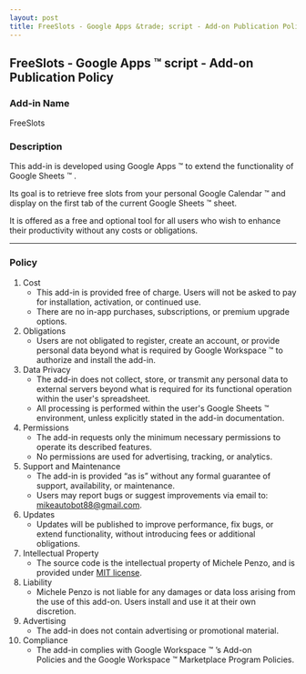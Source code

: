```yaml
---
layout: post
title: FreeSlots - Google Apps &trade; script - Add-on Publication Policy
---
```


## FreeSlots - Google Apps &trade; script - Add-on Publication Policy

### Add-in Name

FreeSlots

### Description

This add-in is developed using Google Apps &trade; to extend the functionality of Google Sheets &trade; . 

Its goal is to retrieve free slots from your personal Google Calendar &trade; and display on the first tab of the current Google Sheets &trade; sheet.

It is offered as a free and optional tool for all users who wish to enhance their productivity without any costs or obligations.

---

### Policy

1. Cost
    - This add-in is provided free of charge. Users will not be asked to pay for installation, activation, or continued use.
    - There are no in-app purchases, subscriptions, or premium upgrade options.
2. Obligations
    - Users are not obligated to register, create an account, or provide personal data beyond what is required by Google Workspace &trade; to authorize and install the add-in.
3. Data Privacy
    - The add-in does not collect, store, or transmit any personal data to external servers beyond what is required for its functional operation within the user's spreadsheet.
    - All processing is performed within the user's Google Sheets &trade; environment, unless explicitly stated in the add-in documentation.
4. Permissions
    - The add-in requests only the minimum necessary permissions to operate its described features.
    - No permissions are used for advertising, tracking, or analytics.
5. Support and Maintenance
    - The add-in is provided “as is” without any formal guarantee of support, availability, or maintenance.
    - Users may report bugs or suggest improvements via email to: [mikeautobot88@gmail.com](mailto:mikeautobot88@gmail.com).
6. Updates
    - Updates will be published to improve performance, fix bugs, or extend functionality, without introducing fees or additional obligations.
7. Intellectual Property
    - The source code is the intellectual property of Michele Penzo, and is provided under [MIT license](/LICENSE).
8. Liability
    - Michele Penzo is not liable for any damages or data loss arising from the use of this add-on. Users install and use it at their own discretion.
9. Advertising
    - The add-in does not contain advertising or promotional material.
10. Compliance
    - The add-in complies with Google Workspace &trade; ’s Add-on Policies and the Google Workspace &trade; Marketplace Program Policies.
